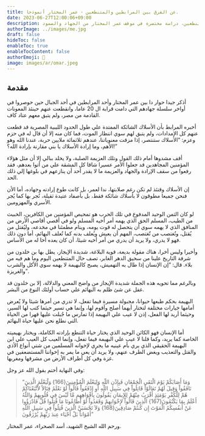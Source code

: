 ```yaml
---
title: عن الفرق بين المرابطين والمتنطعين - عمر المختار أنموذجا.
date: 2023-06-27T12:00:06+09:00
description: في الفرق بين المرابطين والمتنطعين، دراسة مختصرة في موقف عمر المختار من الجهاد والصمود.
authorImage: ../images/me.jpg
draft: false
hideToc: false
enableToc: true
enableTocContent: false
authorEmoji: 👺
image: images/ar/omar.jpeg
---
```

## مقدمة
أذكر جيدا حوار دا بين عمر المختار وأحد المرابطين في أحد الجبال حين حوصروا في أواخر سلسلة جهادهم التي دامت قرابة ال 20 عاما، وانقطعت عنهم حينئذ المعونات القادمة من مصر، ولم يتبق معهم عتاد كاف.

أخبره المرابط بأن الأسلاك الشائكة الممتدة علي طول الحدود الليبية المصرية قد قطعت عنهم كل الإمدادات، ولم يتبق لهم سوي انتظار الموت، فما كان منه إلا أن قال له في حزم وعزم:
“الأسلاك ستنتصر، إذا مزقت معنوياتنا، عندهم ثلاثمائة ملايين حربة، عندنا الله وهو الأهم، وما إرادة الأسلاك يا بني مقارنة بإرادة الله؟!”

أقف مشدوها أمام ذلك القول وتلك العزيمة الصلبة، ولا يخلد ببالي إلا أن مثل هؤلاء المؤمنين المجاهدين قد جعلوا الأمر عسيرا شاقا كل المشقة علي من أتوا بعدهم، فقد رفعوا من سقف الإرادة والجهاد والعزيمة ما لا يقدر أحد أن ينازعهم في بلوغها إلي ذلك الحد.

إن الأسلاك وقتئذ لم تكن رغم صلابتها، ندا لعمر، بل كانت طوع إرادته وجهاده، أما الأن فنحن جميعا مطوقون لا بأسلاك شائكة فقط، بل بأصفاد عتيدة ثقيلة، نُجر بها كما يٌجر الأسري والمهزومين.

لو كان الثمن الوحيد المدفوع في تلك الحرب هو تمحيص المؤمنين من الكافرين، الخبيث من الطيب، المسلم الحق الذي يهمه أمر أخيه المسلم ولو في أقصي أقاصي الأرض من المنافق الذي لا يهمه سوي أن يتحصل له قوت يومه، وينام مطمئنا في مخدعه، وليُقتل من يُقتل، وتُغتصب من تٌغتصب، المهم أن يعيش ويُعلف بدنه كما تُعلف البهائم، أما دون ذلك فهو لا يدري، ولا يريد أن يدري من أمر أخيه شيئا، أن كان يعده أخا له من الأساس.

وأخيرا وليس أخرا، هناك مقولة بديعة، قوية البلاغة، شديدة الإيجاز، يطل بها بن خلدون من شرفة التاريخ علينا من سحيق الدهر الغابر، تصف حال المتنطعين اليوم وما هم فيه من بلاء.
قال:
“إن الإنسان إذا طال به التهميش، يصبح كالبهيمة لا يهمه سوي الأكل والشرب والغريزة”.

وبالرغم مما تحويه هذه الجملة شديدة الإيجاز من واضح المعني والدلالة، إلا بن خلدون قد غفل عن شئ ظلم به البهائم علي حساب أولئك النوع من البشر.

البهيمة بحكم طبعها حيوانا، مجبولة مسيرة فيما تفعل، لا تدري من أمرها شيئا ولا يٌعرض أمامها خيارات مختلفة لتختار أيهما أصلح وأقوم لها، وإنما هي تسير حيثما كتب لها السير، وحيثما أريد لها الفعل، إذن لا عيب علي البهيمة إذا تمارس ما جُبلت عليها قهرا من الحياة التي نطلع نحن عليها حياة البهائم.

أما الإنسان فهو الكائن الوحيد الذي يختار حياة التنطع بإرادته الكاملة، ويختار بهيميته الخاصة كما يريد، وكما قلنا لا عيب علي البهيمة فيما تفعل، وإنما العيب كل العيب علي ابن البهيمة الحقيقي الذي يري بأم عينيه ما يجري لإخوانه المسلمين من شتي أنواع الأذي والقتل والتعذيب ويغض الطرف عنهم، ولا يريد أن يعي ما يمر به إخواننا المستضعفين في غزة وفي كل أطراف الأرض من مشرقها ومغربها.

وفي النهاية أختم بقول الله عز وجل:

> “وَمَا أَصَابَكُمْ يَوْمَ الْتَقَى الْجَمْعَانِ فَبِإِذْنِ اللّهِ وَلِيَعْلَمَ الْمُؤْمِنِينَ{166} وَلْيَعْلَمَ الَّذِينَ نَافَقُواْ وَقِيلَ لَهُمْ تَعَالَوْاْ قَاتِلُواْ فِي سَبِيلِ اللّهِ أَوِ ادْفَعُواْ قَالُواْ لَوْ نَعْلَمُ قِتَالاً لاَّتَّبَعْنَاكُمْ هُمْ لِلْكُفْرِ يَوْمَئِذٍ أَقْرَبُ مِنْهُمْ لِلإِيمَانِ يَقُولُونَ بِأَفْوَاهِهِم مَّا لَيْسَ فِي قُلُوبِهِمْ وَاللّهُ أَعْلَمُ بِمَا يَكْتُمُونَ{167} الَّذِينَ قَالُواْ لإِخْوَانِهِمْ وَقَعَدُواْ لَوْ أَطَاعُونَا مَا قُتِلُوا قُلْ فَادْرَؤُوا عَنْ أَنفُسِكُمُ الْمَوْتَ إِن كُنتُمْ صَادِقِينَ{168} وَلاَ تَحْسَبَنَّ الَّذِينَ قُتِلُواْ فِي سَبِيلِ اللّهِ أَمْوَاتاً بَلْ أَحْيَاء عِندَ رَبِّهِمْ يُرْزَقُونَ”

ورحم الله الشيخ الشهيد، أسد الصحراء، عمر المختار.